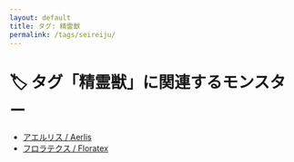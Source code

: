 ```yaml
---
layout: default
title: タグ: 精霊獣
permalink: /tags/seireiju/
---
```

# 🏷️ タグ「精霊獣」に関連するモンスター

- [アエルリス / Aerlis](/monsterdex/monster/Aerlis.html)
- [フロラテクス / Floratex](/monsterdex/monster/Floratex.html)